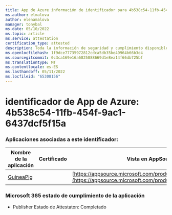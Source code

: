 ```yaml
---
title: App de Azure información de identificador para 4b538c54-11fb-454f-9ac1-6437dcf5f15a
ms.author: elmalova
author: elenamalova
manager: tonybal
ms.date: 05/10/2022
ms.topic: article
ms.service: attestation
certification_type: attested
description: Toda la información de seguridad y cumplimiento disponible para 4b538c54-11fb-454f-9ac1-6437dcf5f15a.
ms.openlocfilehash: 1f9dce77735972812cdca5db35be49964b66b3e4
ms.sourcegitcommit: 0c3ca169e16a6825888669d1e8ea14f66db725bf
ms.translationtype: MT
ms.contentlocale: es-ES
ms.lasthandoff: 05/11/2022
ms.locfileid: "65308156"
---
```

# <a name="azure-app-id-4b538c54-11fb-454f-9ac1-6437dcf5f15a"></a>identificador de App de Azure: 4b538c54-11fb-454f-9ac1-6437dcf5f15a


### <a name="apps-associated-with-this-id"></a>Aplicaciones asociadas a este identificador:
| **Nombre de la aplicación** | **Certificado** | **Vista en AppSource** |
|--------------|---------------|-----------------------|
| [GuineaPig](../forward/WA200003486.md) |  | [https://appsource.microsoft.com/product/office/WA200003486](https://appsource.microsoft.com/product/office/WA200003486) |

### <a name="microsoft-365-app-compliance-status"></a>Microsoft 365 estado de cumplimiento de la aplicación
- Publisher Estado de Attestaton: Completado
